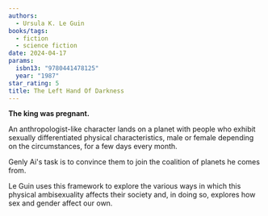 ```yaml
---
authors:
  - Ursula K. Le Guin
books/tags:
  - fiction
  - science fiction
date: 2024-04-17
params:
  isbn13: "9780441478125"
  year: "1987"
star_rating: 5
title: The Left Hand Of Darkness
---
```


**The king was pregnant.**

An anthropologist-like character lands on a planet with people who exhibit sexually differentiated physical characteristics, male or female depending on the circumstances, for a few days every month.

Genly Ai's task is to convince them to join the coalition of planets he comes from.

Le Guin uses this framework to explore the various ways in which this physical ambisexuality affects their society and, in doing so, explores how sex and gender affect our own.

<!--more-->
